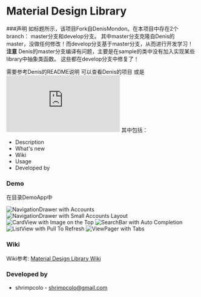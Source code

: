 Material Design Library
====================

###声明
如标题所示，该项目Fork自DenisMondon。在本项目中存在2个branch： master分支和develop分支。
其中master分支克隆自Denis的master，没做任何修改！而develop分支基于master分支，从而进行开发学习！
**注意** Denis的master分支编译有问题，主要是在sample的类中没有加入实现某些library中抽象类函数。
这些都在develop分支中修复了！

需要参考Denis的README说明 可以查看Denis的项目 或是 ![戳这里](https://github.com/tancolo/material-design-library/wiki/The-Original-README.md)
其中包括：
- Description
- What's new
- Wiki
- Usage
- Developed by

### Demo
在目录DemoApp中

![NavigationDrawer with Accounts](images/screen06.png) ![NavigationDrawer with Small Accounts Layout](images/screen11.png)
![CardView with Image on the Top](images/screen07.png) ![SearchBar with Auto Completion](images/screen13.png)
![ListView with Pull To Refresh](images/screen02.png) ![ViewPager with Tabs](images/screen08.png)

### Wiki
Wiki参考: [Material Design Library Wiki](https://github.com/tancolo/material-design-library/wiki)


### Developed by

 * shrimpcolo - <shrimpcolo@gmail.com>